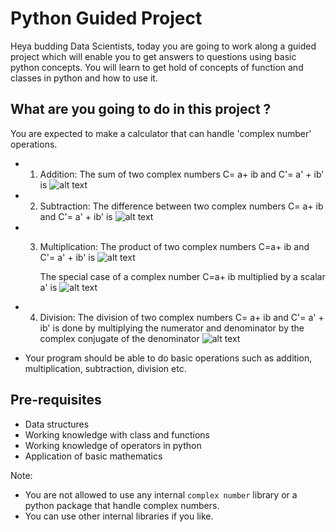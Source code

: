 # Python Guided Project

Heya budding Data Scientists, today you are going to work along a guided project which will enable you to get answers to questions using basic python concepts. You will learn to get hold of concepts of function and classes in python and how to use it.

## What are you going to do in this project ?

You are expected to make a calculator that can handle 'complex number' operations.
- 1. Addition:
     The sum of two complex numbers C= a+ ib and C'= a' + ib' is
     ![alt text](https://github.com/commit-live-students/python_guided_project/images/complex_sum.png)

- 2. Subtraction:
     The difference between two complex numbers C= a+ ib and C'= a' + ib' is 
     ![alt text](https://github.com/commit-live-students/python_guided_project/images/complex_diff.png)

- 3. Multiplication:
     The product of two complex numbers C=a+ ib and C'= a' + ib' is
     ![alt text](https://github.com/commit-live-students/python_guided_project/images/complex_prod_1.png)

     The special case of a complex number C=a+ ib multiplied by a scalar a' is
     ![alt text](https://github.com/commit-live-students/python_guided_project/images/complex_prod_2.png)
 
- 4. Division:
     The division of two complex numbers C= a+ ib and C'= a' + ib' is done by multiplying the numerator and denominator by the complex conjugate of the denominator
     ![alt text](https://github.com/commit-live-students/python_guided_project/images/complex_quo.png)
     
     

- Your program should be able to do basic operations such as addition, multiplication, subtraction, division etc.


## Pre-requisites
- Data structures
- Working knowledge with class and functions
- Working knowledge of operators in python
- Application of basic mathematics

Note:

* You are not allowed to use any internal `complex number` library or a python package that handle complex numbers.
* You can use other internal libraries if you like.

